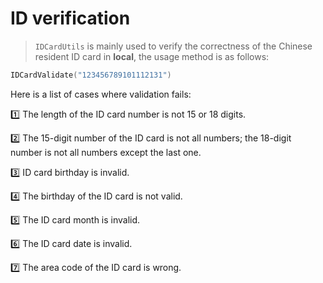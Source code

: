 # ID verification

> `IDCardUtils` is mainly used to verify the correctness of the Chinese resident ID card in **local**, the usage method is as follows:

```kotlin
IDCardValidate("123456789101112131")
```

Here is a list of cases where validation fails:

1️⃣ The length of the ID card number is not 15 or 18 digits.

2️⃣ The 15-digit number of the ID card is not all numbers; the 18-digit number is not all numbers except the last one.

3️⃣ ID card birthday is invalid.

4️⃣ The birthday of the ID card is not valid.

5️⃣ The ID card month is invalid.

6️⃣ The ID card date is invalid.

7️⃣ The area code of the ID card is wrong.
